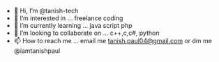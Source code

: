 - 👋 Hi, I’m @tanish-tech
- 👀 I’m interested in ... freelance coding
- 🌱 I’m currently learning ... java script php
- 💞️ I’m looking to collaborate on ... c++,c,c#, python 
- 📫 How to reach me ... email me tanish.paul04@gmail.com or dm me @iamtanishpaul

<!---
tanish-tech/tanish-tech is a ✨ special ✨ repository because its `README.md` (this file) appears on your GitHub profile.
You can click the Preview link to take a look at your changes.
--->
